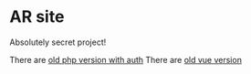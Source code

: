 # AR site

Absolutely secret project!

There are [old php version with auth](https://github.com/teraaret/ar-site/tree/with-auth)
There are [old vue version](https://github.com/teraaret/ar-site/tree/vue-version)